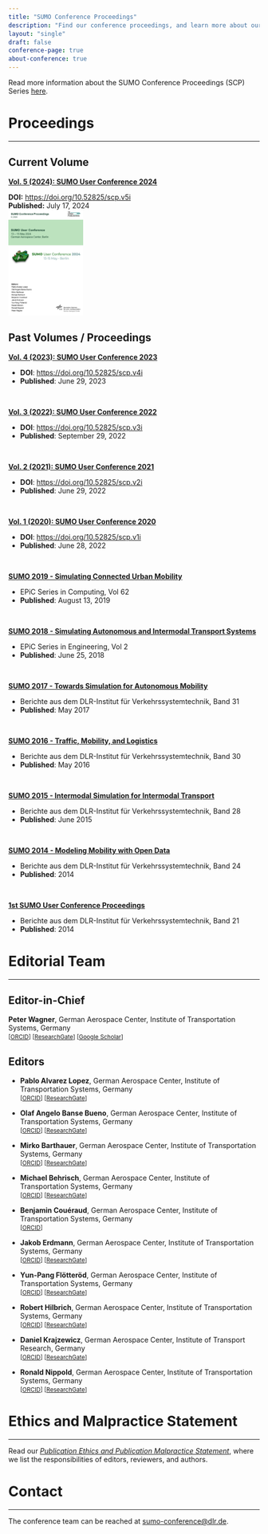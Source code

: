 ```yaml
---
title: "SUMO Conference Proceedings"
description: "Find our conference proceedings, and learn more about our editorial team"
layout: "single"
draft: false
conference-page: true
about-conference: true
---
```


Read more information about the SUMO Conference Proceedings (SCP) Series [here](https://www.tib-op.org/ojs/index.php/scp/about).

# Proceedings
---


## Current Volume

<div class="alert alert-secondary" role="alert">

<div class="d-flex row align-items-center">
    <div class="col-lg-8 mb-4 mb-lg-0">
      <p><a href="https://www.tib-op.org/ojs/index.php/scp/issue/view/29"><strong>Vol. 5 (2024): SUMO User Conference 2024</strong></a></p>
      <strong>DOI:</strong> <a href="https://doi.org/10.52825/scp.v5i">https://doi.org/10.52825/scp.v5i</a>
      <br>
      <strong>Published:</strong> July 17, 2024
    </div>
    <div class="col-lg-4">
    <a href="https://www.tib-op.org/ojs/index.php/scp/issue/view/29">
      <img src="../images/cover_2024.png" style="max-width:150px;" alt="Conference artwork" class="img-responsive cover-image"/>
    </a>
    </div>
</div>


</div>


## Past Volumes / Proceedings

[**Vol. 4 (2023): SUMO User Conference 2023**](https://www.tib-op.org/ojs/index.php/scp/issue/view/11)
- **DOI**: <https://doi.org/10.52825/scp.v4i>
- **Published**: June 29, 2023

<br>

[**Vol. 3 (2022): SUMO User Conference 2022**](https://www.tib-op.org/ojs/index.php/scp/issue/view/8)
- **DOI**: <https://doi.org/10.52825/scp.v3i>
- **Published**: September 29, 2022

<br>

[**Vol. 2 (2021): SUMO User Conference 2021**](https://www.tib-op.org/ojs/index.php/scp/issue/view/5)
- **DOI**: <https://doi.org/10.52825/scp.v2i>
- **Published**: June 29, 2022

<br>

[**Vol. 1 (2020): SUMO User Conference 2020**](https://www.tib-op.org/ojs/index.php/scp/issue/view/4)
- **DOI**: <https://doi.org/10.52825/scp.v1i>
- **Published**: June 28, 2022

<br>

[**SUMO 2019 - Simulating Connected Urban Mobility**](https://easychair.org/publications/volume/SUMO2019)
- EPiC Series in Computing, Vol 62
- **Published**: August 13, 2019

<br>

[**SUMO 2018 - Simulating Autonomous and Intermodal Transport Systems**](https://easychair.org/publications/volume/SUMO2018)
- EPiC Series in Engineering, Vol 2
- **Published**: June 25, 2018

<br>

[**SUMO 2017 - Towards Simulation for Autonomous Mobility**](https://elib.dlr.de/118438/1/SUMO_proceedings_online.pdf)
- Berichte aus dem DLR-Institut für Verkehrssystemtechnik, Band 31
- **Published**: May 2017

<br>

[**SUMO 2016 - Traffic, Mobility, and Logistics**](https://elib.dlr.de/106342/1/SUMOconference_proceedings_2016.pdf)
- Berichte aus dem DLR-Institut für Verkehrssystemtechnik, Band 30
- **Published**: May 2016

<br>

[**SUMO 2015 - Intermodal Simulation for Intermodal Transport**](https://elib.dlr.de/97714/1/SUMO2015_Proceeding.pdf)
- Berichte aus dem DLR-Institut für Verkehrssystemtechnik, Band 28
- **Published**: June 2015

<br>

[**SUMO 2014 - Modeling Mobility with Open Data**](https://elib.dlr.de/94006/1/Proceeding_SUMO2014_15%2B16May2014_Berlin-Adlershof.pdf)
- Berichte aus dem DLR-Institut für Verkehrssystemtechnik, Band 24
- **Published**: 2014

<br>

[**1st SUMO User Conference Proceedings**](https://elib.dlr.de/93885/1/Proceeding_SUMO2013_15-17May%202013_Berlin-Adlershof.pdf)
- Berichte aus dem DLR-Institut für Verkehrssystemtechnik, Band 21
- **Published**: 2014

# Editorial Team
---
## Editor-in-Chief
**Peter Wagner**, German Aerospace Center, Institute of Transportation Systems, Germany   
<small>[[ORCID](https://orcid.org/0000-0001-9097-8026)] [[ResearchGate](https://www.researchgate.net/profile/Peter-Wagner-14)] [[Google Scholar](https://scholar.google.de/citations?user=V5dgMqEAAAAJ&hl=en)]</small>


## Editors

- **Pablo Alvarez Lopez**, German Aerospace Center, Institute of Transportation Systems, Germany   
  <small>[[ORCID](https://orcid.org/0000-0002-0651-6767)] [[ResearchGate](https://www.researchgate.net/profile/Pablo-Alvarez-Lopez)]</small>

- **Olaf Angelo Banse Bueno**, German Aerospace Center, Institute of Transportation Systems, Germany   
  <small>[[ORCID](https://orcid.org/0000-0001-7615-627X)] [[ResearchGate](https://www.researchgate.net/profile/Olaf-Banse-Bueno)]</small>

- **Mirko Barthauer**, German Aerospace Center, Institute of Transportation Systems, Germany   
  <small>[[ORCID](https://orcid.org/0000-0003-3177-3260)] [[ResearchGate](https://www.researchgate.net/profile/Mirko-Barthauer)]</small>

- **Michael Behrisch**, German Aerospace Center, Institute of Transportation Systems, Germany   
  <small>[[ORCID](https://orcid.org/0000-0002-0032-7930)] [[ResearchGate](https://www.researchgate.net/profile/Michael-Behrisch-3)]</small>

- **Benjamin Couéraud**, German Aerospace Center, Institute of Transportation Systems, Germany   
  <small>[[ORCID](https://orcid.org/0009-0001-3739-730X)]</small>

- **Jakob Erdmann**, German Aerospace Center, Institute of Transportation Systems, Germany   
  <small>[[ORCID](https://orcid.org/0000-0002-4195-4535)] [[ResearchGate](https://www.researchgate.net/profile/Jakob-Erdmann-2)]</small>

- **Yun-Pang Flötteröd**, German Aerospace Center, Institute of Transportation Systems, Germany   
  <small>[[ORCID](https://orcid.org/0000-0003-3620-2715)] [[ResearchGate](https://www.researchgate.net/profile/Yun-Pang-Floetteroed)]</small>

- **Robert Hilbrich**, German Aerospace Center, Institute of Transportation Systems, Germany   
  <small>[[ORCID](https://orcid.org/0000-0003-3793-3982)] [[ResearchGate](https://www.researchgate.net/profile/Robert-Hilbrich)]</small>

- **Daniel Krajzewicz**, German Aerospace Center, Institute of Transport Research, Germany   
  <small>[[ORCID](https://orcid.org/0000-0003-1045-8800)] [[ResearchGate](https://www.researchgate.net/profile/Daniel-Krajzewicz)]</small>

- **Ronald Nippold**, German Aerospace Center, Institute of Transportation Systems, Germany   
  <small>[[ORCID](https://orcid.org/0000-0003-4837-8021)] [[ResearchGate](https://www.researchgate.net/profile/Ronald-Nippold)]</small>


# Ethics and Malpractice Statement
---

Read our *[Publication Ethics and Publication Malpractice Statement](../documents/SUMOPublicationEthics.pdf)*, where we list the responsibilities of editors, reviewers, and authors.


# Contact
---

The conference team can be reached at [sumo-conference@dlr.de](mailto:sumo-conference@dlr.de).